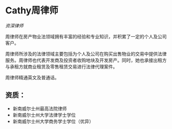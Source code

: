 Cathy周律师
======

*资深律师*

周律师在房产物业法领域拥有丰富的经验和专业知识，并积累了一定的个人及公司客户。

周律师所涉及的法律领域主要包括为个人及公司在购买出售物业的交易中提供法律服务。周律师也代表开发商及投资者收购地块及开发房产。同时，她也承接出租方与承租方就商业租赁及零售租赁交易进行法律代理案件。

周律师精通英文及普通话。

资质：
------

- 新南威尔士州最高法院律师
- 新南威尔士州大学法律学士学位
- 新南威尔士州大学商务学士学位（优异）